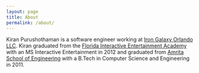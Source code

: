```yaml
---
layout: page
title: About
permalink: /about/
---
```


Kiran Purushothaman is a software engineer working at [Iron Galaxy Orlando LLC](http://www.irongalaxystudios.com/). Kiran graduated from the [Florida Interactive Entertainment Academy](https://fiea.ucf.edu/) with an MS Interactive Entertainment in 2012 and graduated from [Amrita School of Engineering](https://www.amrita.edu) with a B.Tech in Computer Science and Engineering in 2011.
